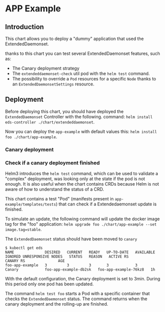 # APP Example

## Introduction

This chart allows you to deploy a "dummy" application that used the ExtendedDaemonset.

thanks to this chart you can test several ExtendedDaemonset features, such as:

* The Canary deployment strategy
* The `extendeddaemonset-check` util pod with the `helm test` command.
* The possibility to override a `Pod` resources for a specific `Node` thanks to an
  `ExtendedDaemonsetSettings` resource.

## Deployment

Before deploying this chart, you should have deployed the `ExtendedDaemonset` Controller with the following.
command: `helm install eds-controller ./chart/extendeddaemonset`.

Now you can deploy the `app-example` with default values this: `helm install foo ./chart/app-example`.

### Canary deployment

### Check if a canary deployment finished

Helm3 introduces the `helm test` command, which can be used to validate a "complex" deployment, was looking only
at the state if the pod is not enough. It is also useful when the chart contains CRDs because Helm is not aware
of how to understand the status of a CRD.

This chart contains a test "Pod" (manifests present in `app-example/templates/tests`) that can check if a
Extendedaemonset update is finished.

To simulate an update, the following command will update the docker image tag for the "foo" application:
`helm upgrade foo ./chart/app-example --set image.tag=stable`.

The `ExtendedDaemonset` status should have been moved to `canary`

```console
$ kubectl get eds
NAME              DESIRED   CURRENT   READY   UP-TO-DATE   AVAILABLE   IGNORED UNRESPONSIVE NODES   STATUS   REASON   ACTIVE RS               CANARY RS               AGE
foo-app-example   3         3         3       3            3                                        Canary            foo-app-example-db2sk   foo-app-example-76kz8   1h
```

With the default configuration, the Canary deployment is set to 3min. During this period only one pod has been updated.

The command `helm test foo` starts a Pod with a specific container that checks the `ExtendedDaemonset` status. The command returns when the canary deployment and the rolling-up are finished.
